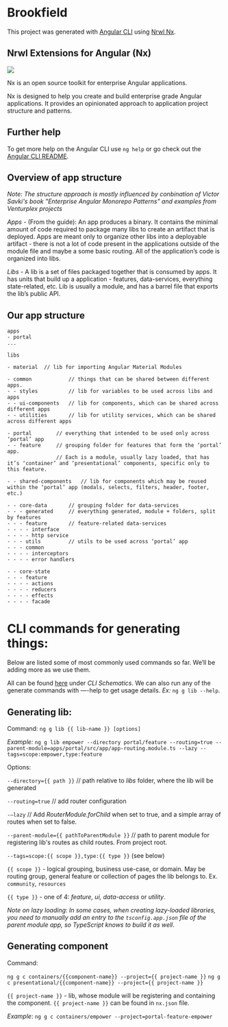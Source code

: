 # Brookfield

This project was generated with [Angular CLI](https://github.com/angular/angular-cli) using [Nrwl Nx](https://nrwl.io/nx).

## Nrwl Extensions for Angular (Nx)

<a href="https://nrwl.io/nx"><img src="https://preview.ibb.co/mW6sdw/nx_logo.png"></a>

Nx is an open source toolkit for enterprise Angular applications.

Nx is designed to help you create and build enterprise grade Angular applications. It provides an opinionated approach to application project structure and patterns.


## Further help

To get more help on the Angular CLI use `ng help` or go check out the [Angular CLI README](https://github.com/angular/angular-cli/blob/master/README.md).


## Overview of app structure

_Note: The structure approach is mostly influenced by conbination of Victor Savki's book "Enterprise Angular Monorepo Patterns" and examples from Venturplex projects_

*Apps* - (From the guide):
An app produces a binary. It contains the minimal amount of code required to package many libs to create an artifact that is deployed.
Apps are meant only to organize other libs into a deployable artifact - there is not a lot of code present in the applications outside of the module file and maybe a some basic routing.
All of the application’s code is organized into libs.

*Libs* - A lib is a set of files packaged together that is consumed by apps. It has units that build up a application - features, data-services, everything state-related, etc.
Lib is usually a module, and has a barrel file that exports the lib’s public API.


## Our app structure




```
apps 
- portal
...

libs

- material	// lib for importing Angular Material Modules

- common			// things that can be shared between different apps.
- - styles			// lib for variables to be used across libs and apps
- - ui-components 	// lib for components, which can be shared across different apps
- - utilities		// lib for utility services, which can be shared across different apps

- portal		// everything that intended to be used only across ‘portal’ app
- - feature 	// grouping folder for features that form the ‘portal’ app. 
			  	// Each is a module, usually lazy loaded, that has it’s ‘container’ and ‘presentational’ components, specific only to this feature.

- - shared-components	// lib for components which may be reused within the ‘portal’ app (modals, selects, filters, header, footer, etc.)

- - core-data		// grouping folder for data-services
- - - generated		// everything generated, module + folders, split by features
- - - feature		// feature-related data-services
- - - - interface 
- - - - http service 
- - - utils			// utils to be used across ‘portal’ app
- - - common
- - - - interceptors
- - - - error handlers

- - core-state
- - - feature
- - - - actions
- - - - reducers
- - - - effects
- - - - facade
```



# CLI commands for generating things:

Below are listed some of most commonly used commands so far. We’ll be adding more as we use them.

All can be found [here](https://nx.dev/getting-started/what-is-nx) under _CLI Schematics_.
We can also run any of the generate commands with —-help to get usage details.
_Ex:_ `ng g lib --help`. 

## Generating lib:

Command: `ng g lib {{ lib-name }} [options]`

_Example:_ `ng g lib empower --directory portal/feature --routing=true --parent-module=apps/portal/src/app/app-routing.module.ts --lazy --tags=scope:empower,type:feature`

Options:

`--directory={{ path }}` // path relative to *libs* folder, where the lib will be generated

`--routing=true` 		// add router configuration

`-—lazy` 				// Add _RouterModule.forChild_ when set to true, and a simple array of routes when set to false.

`--parent-module={{ pathToParentModule }}` // path to parent module for registering lib's routes as child routes. From project root.

`--tags=scope:{{ scope }},type:{{ type }}` (see below)

`{{ scope }}` - logical grouping, business use-case, or domain. May be routing group, general feature or collection of pages the lib belongs to. Ex. `community`, `resources`

`{{ type }}` - one of 4: _feature, ui, data-access_ or _utility_.


*Note on lazy loading*: _In some cases, when creating lazy-loaded libraries, you need to manually add an entry to the `tsconfig.app.json` file of the parent module app, so TypeScript knows to build it as well_.


## Generating component

Command:

`ng g c containers/{{component-name}} --project={{ project-name }}`
`ng g c presentational/{{component-name}} --project={{ project-name }}`


`{{ project-name }}` - lib, whose module will be registering and containing the component. `{{ project-name }}` can be found in `nx.json` file.

_Example_: `ng g c containers/empower --project=portal-feature-empower`
